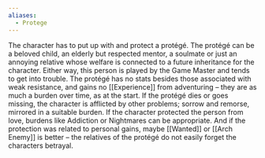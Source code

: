 ```yaml
---
aliases:
  - Protege
---
```

The character has to put up with and protect a protégé. The protégé can be a beloved child, an elderly but respected mentor, a soulmate or just an annoying relative whose welfare is connected to a future inheritance for the character. Either way, this person is played by the Game Master and tends to get into trouble. The protégé has no stats besides those associated with weak resistance, and gains no [[Experience]] from adventuring – they are as much a burden over time, as at the start. If the protégé dies or goes missing, the character is afflicted by other problems; sorrow and remorse, mirrored in a suitable burden. If the character protected the person from love, burdens like Addiction or Nightmares can be appropriate. And if the protection was related to personal gains, maybe [[Wanted]] or [[Arch Enemy]] is better – the relatives of the protégé do not easily forget the characters betrayal.